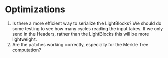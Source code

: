 # Optimizations
1. Is there a more efficient way to serialize the LightBlocks? We should do some testing to see how many cycles reading the input takes. If we only send in the Headers, rather than the LightBlocks this will be more lightweight.
2. Are the patches working correctly, especially for the Merkle Tree computation?
